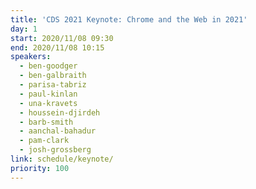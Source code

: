 ```yaml
---
title: 'CDS 2021 Keynote: Chrome and the Web in 2021'
day: 1
start: 2020/11/08 09:30
end: 2020/11/08 10:15
speakers:
  - ben-goodger
  - ben-galbraith
  - parisa-tabriz
  - paul-kinlan
  - una-kravets
  - houssein-djirdeh
  - barb-smith
  - aanchal-bahadur
  - pam-clark
  - josh-grossberg
link: schedule/keynote/
priority: 100
---
```

